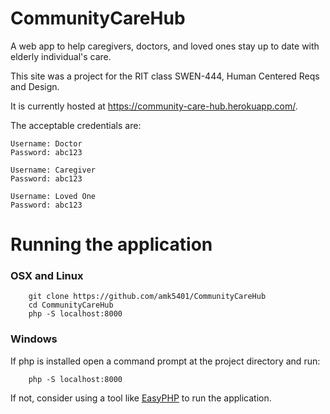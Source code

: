 # CommunityCareHub

A web app to help caregivers, doctors, and loved ones stay up to date with elderly individual's care.

This site was a project for the RIT class SWEN-444, Human Centered Reqs and Design.

It is currently hosted at https://community-care-hub.herokuapp.com/.

The acceptable credentials are:
    
    Username: Doctor
    Password: abc123
    
    Username: Caregiver
    Password: abc123
    
    Username: Loved One
    Password: abc123

# Running the application

### OSX and Linux

```
    git clone https://github.com/amk5401/CommunityCareHub
    cd CommunityCareHub
    php -S localhost:8000
```

### Windows

If php is installed open a command prompt at the project directory and run:

```
    php -S localhost:8000
```

If not, consider using a tool like [EasyPHP](http://www.easyphp.org/easyphp-devserver.php) to run the application.
